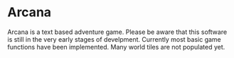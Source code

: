 # Arcana

Arcana is a text based adventure game. 
Please be aware that this software is still
in the very early stages of develpment.
Currently most basic game functions have been implemented.
Many world tiles are not populated yet.